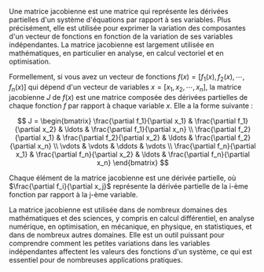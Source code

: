 Une matrice jacobienne est une matrice qui représente les dérivées partielles d'un système d'équations par rapport à ses variables. Plus précisément, elle est utilisée pour exprimer la variation des composantes d'un vecteur de fonctions en fonction de la variation de ses variables indépendantes. La matrice jacobienne est largement utilisée en mathématiques, en particulier en analyse, en calcul vectoriel et en optimisation.

Formellement, si vous avez un vecteur de fonctions $f(x) = [f_1(x), f_2(x), \cdots, f_n(x)]$ qui dépend d'un vecteur de variables $x = [x_1, x_2, \cdots, x_n]$, la matrice jacobienne $J$ de $f(x)$ est une matrice composée des dérivées partielles de chaque fonction $f$ par rapport à chaque variable $x$. Elle a la forme suivante :

$$
J = \begin{bmatrix}
\frac{\partial f_1}{\partial x_1} & \frac{\partial f_1}{\partial x_2} & \ldots & \frac{\partial f_1}{\partial x_n} \\ \frac{\partial f_2}{\partial x_1} & \frac{\partial f_2}{\partial x_2} & \ldots & \frac{\partial f_2}{\partial x_n} \\ \vdots & \vdots & \ddots & \vdots \\ \frac{\partial f_n}{\partial x_1} & \frac{\partial f_n}{\partial x_2} & \ldots & \frac{\partial f_n}{\partial x_n} \end{bmatrix}
$$

Chaque élément de la matrice jacobienne est une dérivée partielle, où $\frac{\partial f_i}{\partial x_j}$ représente la dérivée partielle de la i-ème fonction par rapport à la j-ème variable.

La matrice jacobienne est utilisée dans de nombreux domaines des mathématiques et des sciences, y compris en calcul différentiel, en analyse numérique, en optimisation, en mécanique, en physique, en statistiques, et dans de nombreux autres domaines. Elle est un outil puissant pour comprendre comment les petites variations dans les variables indépendantes affectent les valeurs des fonctions d'un système, ce qui est essentiel pour de nombreuses applications pratiques.